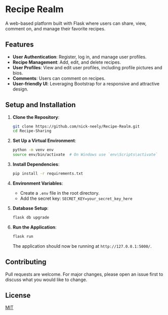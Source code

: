# Recipe Realm

A web-based platform built with Flask where users can share, view, comment on, and manage their favorite recipes.

## Features

- **User Authentication**: Register, log in, and manage user profiles.
- **Recipe Management**: Add, edit, and delete recipes.
- **User Profiles**: View and edit user profiles, including profile pictures and bios.
- **Comments**: Users can comment on recipes.
- **User-friendly UI**: Leveraging Bootstrap for a responsive and attractive design.

## Setup and Installation

1. **Clone the Repository**:

    ```bash
    git clone https://github.com/nick-neely/Recipe-Realm.git
    cd Recipe-Sharing
    ```

2. **Set Up a Virtual Environment**:

    ```bash
    python -m venv env
    source env/bin/activate  # On Windows use `env\Scripts\activate`
    ```

3. **Install Dependencies**:

    ```bash
    pip install -r requirements.txt
    ```

4. **Environment Variables**:
   - Create a `.env` file in the root directory.
   - Add the secret key: `SECRET_KEY=your_secret_key_here`

5. **Database Setup**:

    ```bash
    flask db upgrade
    ```

6. **Run the Application**:

    ```bash
    flask run
    ```

    The application should now be running at `http://127.0.0.1:5000/`.

## Contributing

Pull requests are welcome. For major changes, please open an issue first to discuss what you would like to change.

## License

[MIT](https://choosealicense.com/licenses/mit/)
